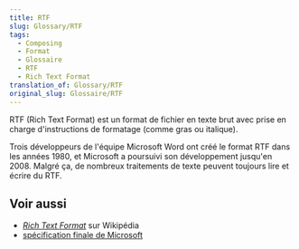 ```yaml
---
title: RTF
slug: Glossary/RTF
tags:
  - Composing
  - Format
  - Glossaire
  - RTF
  - Rich Text Format
translation_of: Glossary/RTF
original_slug: Glossaire/RTF
---
```

RTF (Rich Text Format) est un format de fichier en texte brut avec prise en charge d'instructions de formatage (comme gras ou italique).

Trois développeurs de l'équipe Microsoft Word ont créé le format RTF dans les années 1980, et Microsoft a poursuivi son développement jusqu'en 2008. Malgré ça, de nombreux traitements de texte peuvent toujours lire et écrire du RTF.

## Voir aussi

- [<i lang="en">Rich Text Format</i>](https://fr.wikipedia.org/wiki/Rich_Text_Format) sur Wikipédia
- [spécification finale de Microsoft](http://www.microsoft.com/en-us/download/details.aspx?id=10725)
